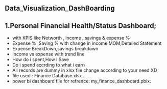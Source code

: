 ## Data_Visualization_DashBoarding
## 1.Personal Financial Health/Status Dashboard;
- with KPIS like Networth , income , savings & expense %
- Expense % ,Saving % with change in income MOM,Detailed Statement
- Expense BreakDown,savings breakdown
- Income vs expense with trend line
- How do i spent,How i Save
- Do i spend accrding to what i earn
- All records are dummy in xlsx file change according to your need XD
- file used : Finance Database.xlsx .
- power bi dashboard file for refrence: my_finance_dashboard.pbix.





